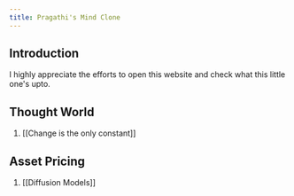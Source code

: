 ```yaml
---
title: Pragathi's Mind Clone
---
```

## Introduction
I highly appreciate the efforts to open this website and check what this little one's upto. 

## Thought World
1. [[Change is the only constant]]

## Asset Pricing
1. [[Diffusion Models]]
